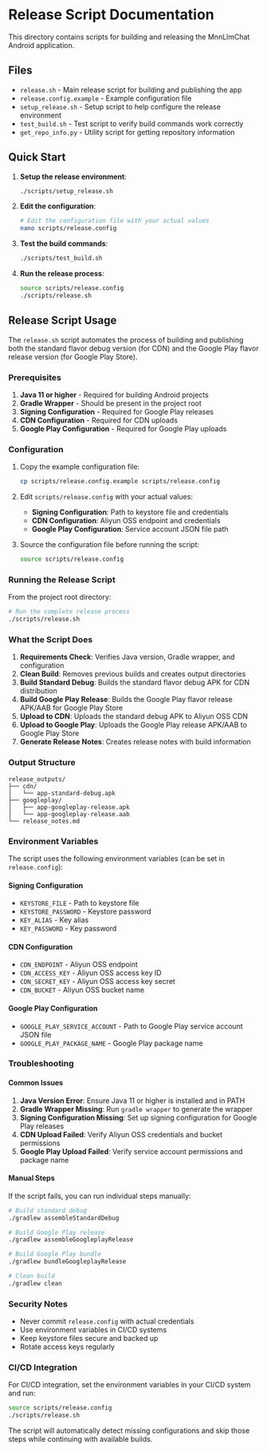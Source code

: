 # Release Script Documentation

This directory contains scripts for building and releasing the MnnLlmChat Android application.

## Files

- `release.sh` - Main release script for building and publishing the app
- `release.config.example` - Example configuration file
- `setup_release.sh` - Setup script to help configure the release environment
- `test_build.sh` - Test script to verify build commands work correctly
- `get_repo_info.py` - Utility script for getting repository information

## Quick Start

1. **Setup the release environment**:
   ```bash
   ./scripts/setup_release.sh
   ```

2. **Edit the configuration**:
   ```bash
   # Edit the configuration file with your actual values
   nano scripts/release.config
   ```

3. **Test the build commands**:
   ```bash
   ./scripts/test_build.sh
   ```

4. **Run the release process**:
   ```bash
   source scripts/release.config
   ./scripts/release.sh
   ```

## Release Script Usage

The `release.sh` script automates the process of building and publishing both the standard flavor debug version (for CDN) and the Google Play flavor release version (for Google Play Store).

### Prerequisites

1. **Java 11 or higher** - Required for building Android projects
2. **Gradle Wrapper** - Should be present in the project root
3. **Signing Configuration** - Required for Google Play releases
4. **CDN Configuration** - Required for CDN uploads
5. **Google Play Configuration** - Required for Google Play uploads

### Configuration

1. Copy the example configuration file:
   ```bash
   cp scripts/release.config.example scripts/release.config
   ```

2. Edit `scripts/release.config` with your actual values:
   - **Signing Configuration**: Path to keystore file and credentials
   - **CDN Configuration**: Aliyun OSS endpoint and credentials
   - **Google Play Configuration**: Service account JSON file path

3. Source the configuration file before running the script:
   ```bash
   source scripts/release.config
   ```

### Running the Release Script

From the project root directory:

```bash
# Run the complete release process
./scripts/release.sh
```

### What the Script Does

1. **Requirements Check**: Verifies Java version, Gradle wrapper, and configuration
2. **Clean Build**: Removes previous builds and creates output directories
3. **Build Standard Debug**: Builds the standard flavor debug APK for CDN distribution
4. **Build Google Play Release**: Builds the Google Play flavor release APK/AAB for Google Play Store
5. **Upload to CDN**: Uploads the standard debug APK to Aliyun OSS CDN
6. **Upload to Google Play**: Uploads the Google Play release APK/AAB to Google Play Store
7. **Generate Release Notes**: Creates release notes with build information

### Output Structure

```
release_outputs/
├── cdn/
│   └── app-standard-debug.apk
├── googleplay/
│   ├── app-googleplay-release.apk
│   └── app-googleplay-release.aab
└── release_notes.md
```

### Environment Variables

The script uses the following environment variables (can be set in `release.config`):

#### Signing Configuration
- `KEYSTORE_FILE` - Path to keystore file
- `KEYSTORE_PASSWORD` - Keystore password
- `KEY_ALIAS` - Key alias
- `KEY_PASSWORD` - Key password

#### CDN Configuration
- `CDN_ENDPOINT` - Aliyun OSS endpoint
- `CDN_ACCESS_KEY` - Aliyun OSS access key ID
- `CDN_SECRET_KEY` - Aliyun OSS access key secret
- `CDN_BUCKET` - Aliyun OSS bucket name

#### Google Play Configuration
- `GOOGLE_PLAY_SERVICE_ACCOUNT` - Path to Google Play service account JSON file
- `GOOGLE_PLAY_PACKAGE_NAME` - Google Play package name

### Troubleshooting

#### Common Issues

1. **Java Version Error**: Ensure Java 11 or higher is installed and in PATH
2. **Gradle Wrapper Missing**: Run `gradle wrapper` to generate the wrapper
3. **Signing Configuration Missing**: Set up signing configuration for Google Play releases
4. **CDN Upload Failed**: Verify Aliyun OSS credentials and bucket permissions
5. **Google Play Upload Failed**: Verify service account permissions and package name

#### Manual Steps

If the script fails, you can run individual steps manually:

```bash
# Build standard debug
./gradlew assembleStandardDebug

# Build Google Play release
./gradlew assembleGoogleplayRelease

# Build Google Play bundle
./gradlew bundleGoogleplayRelease

# Clean build
./gradlew clean
```

### Security Notes

- Never commit `release.config` with actual credentials
- Use environment variables in CI/CD systems
- Keep keystore files secure and backed up
- Rotate access keys regularly

### CI/CD Integration

For CI/CD integration, set the environment variables in your CI/CD system and run:

```bash
source scripts/release.config
./scripts/release.sh
```

The script will automatically detect missing configurations and skip those steps while continuing with available builds. 